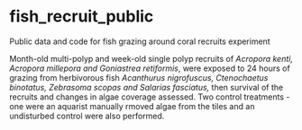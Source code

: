 # fish_recruit_public
Public data and code for fish grazing around coral recruits experiment 

Month-old multi-polyp and week-old single polyp recruits of _Acropora kenti, Acropora millepora and Goniastrea retiformis_, were exposed to 24 hours of grazing from herbivorous fish _Acanthurus nigrofuscus, Ctenochaetus binotatus, Zebrasoma scopas and Salarias fasciatus,_ then survival of the recruits and changes in algae coverage assessed. Two control treatments - one were an aquarist manually rmoved algae from the tiles and an undisturbed control were also performed. 
